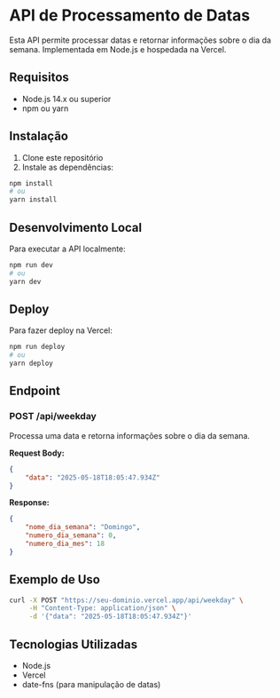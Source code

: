 # API de Processamento de Datas

Esta API permite processar datas e retornar informações sobre o dia da semana. Implementada em Node.js e hospedada na Vercel.

## Requisitos

- Node.js 14.x ou superior
- npm ou yarn

## Instalação

1. Clone este repositório
2. Instale as dependências:
```bash
npm install
# ou
yarn install
```

## Desenvolvimento Local

Para executar a API localmente:
```bash
npm run dev
# ou
yarn dev
```

## Deploy

Para fazer deploy na Vercel:
```bash
npm run deploy
# ou
yarn deploy
```

## Endpoint

### POST /api/weekday

Processa uma data e retorna informações sobre o dia da semana.

**Request Body:**
```json
{
    "data": "2025-05-18T18:05:47.934Z"
}
```

**Response:**
```json
{
    "nome_dia_semana": "Domingo",
    "numero_dia_semana": 0,
    "numero_dia_mes": 18
}
```

## Exemplo de Uso

```bash
curl -X POST "https://seu-dominio.vercel.app/api/weekday" \
     -H "Content-Type: application/json" \
     -d '{"data": "2025-05-18T18:05:47.934Z"}'
```

## Tecnologias Utilizadas

- Node.js
- Vercel
- date-fns (para manipulação de datas) 